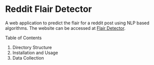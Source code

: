 # Reddit Flair Detector
A web application to predict the flair for a reddit post using NLP based algorithms. The website can be accessed at [Flair Detector](https://flairr.herokuapp.com/).

Table of Contents
1. Directory Structure
2. Installation and Usage
3. Data Collection

